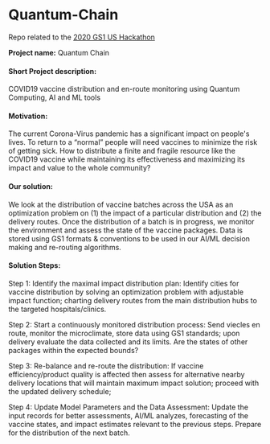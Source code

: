 # Quantum-Chain
Repo related to the [2020 GS1 US Hackathon](https://gs1us-futureproofhack-platform.bemyapp.com)

**Project name:** Quantum Chain

#### Short Project description:
COVID19 vaccine distribution and en-route monitoring using Quantum Computing, AI and ML tools

#### Motivation:
The current Corona-Virus pandemic has a significant impact on people's lives. To return to a “normal” people will need vaccines to minimize the risk of getting sick. How to distribute a finite and fragile resource like the COVID19 vaccine while maintaining its effectiveness and maximizing its impact and value to the whole community?

#### Our solution:
We look at the distribution of vaccine batches across the USA as an optimization problem on (1)  the impact of a particular distribution and (2) the delivery routes. Once the distribution of a batch is in progress, we monitor the environment and assess the state of the vaccine packages. Data is stored using GS1 formats & conventions to be used in our AI/ML decision making and re-routing algorithms.

#### Solution Steps:

Step 1: Identify the maximal impact distribution plan: Identify cities for vaccine distribution by solving an optimization problem with adjustable impact function; charting delivery routes from the main distribution hubs to the targeted hospitals/clinics.

Step 2: Start a continuously monitored  distribution process: Send viecles en route, monitor the microclimate, store data using GS1 standards; upon delivery evaluate the data collected and its limits. Are the states of  other packages within the expected bounds?

Step 3: Re-balance and re-route the distribution: If vaccine efficiency/product quality is affected then assess for alternative nearby delivery locations that will maintain maximum impact solution; proceed with the updated delivery schedule;

Step 4: Update Model Parameters and the Data Assessment: Update the input records for better assessments, AI/ML analyzes, forecasting of the vaccine states, and impact estimates relevant to the previous steps. Prepare for the distribution of the next batch.
